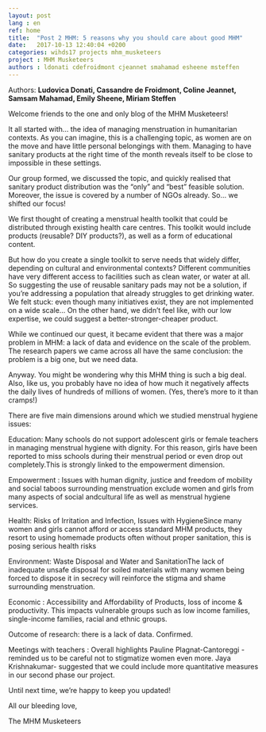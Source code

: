 ```yaml
---
layout: post
lang : en
ref: home
title:  "Post 2 MHM: 5 reasons why you should care about good MHM"
date:   2017-10-13 12:40:04 +0200
categories: wihds17 projects mhm_musketeers
project : MHM Musketeers
authors : ldonati cdefroidmont cjeannet smahamad esheene msteffen
---
```


Authors: **Ludovica Donati, Cassandre de Froidmont, Coline Jeannet, Samsam Mahamad, Emily Sheene, Miriam Steffen**

Welcome friends to the one and only blog of the MHM Musketeers!

It all started with… the idea of managing menstruation in humanitarian contexts. As you can imagine, this is a challenging topic, as women are on the move and have little personal belongings with them. Managing to have sanitary products at the right time of the month reveals itself to be close to impossible in these settings.

Our group formed, we discussed the topic, and quickly realised that sanitary product distribution was the “only” and “best” feasible solution. Moreover, the issue is covered by a number of NGOs already. So… we shifted our focus!

We first thought of creating a menstrual health toolkit that could be distributed through existing health care centres. This toolkit would include products (reusable? DIY products?), as well as a form of educational content.

But how do you create a single toolkit to serve needs that widely differ, depending on cultural and environmental contexts? Different communities have very different access to facilities such as clean water, or water at all. So suggesting the use of reusable sanitary pads may not be a solution, if you’re addressing a population that already struggles to get drinking water. We felt stuck: even though many initiatives exist, they are not implemented on a wide scale… On the other hand, we didn’t feel like, with our low expertise, we could suggest a better-stronger-cheaper product.

While we continued our quest, it became evident that there was a major problem in MHM: a lack of data and evidence on the scale of the problem. The research papers we came across all have the same conclusion: the problem is a big one, but we need data.

Anyway. You might be wondering why this MHM thing is such a big deal. Also, like us, you probably have no idea of how much it negatively affects the daily lives of hundreds of millions of women. (Yes, there’s more to it than cramps!)

There are five main dimensions around which we studied menstrual hygiene issues:

Education: Many schools do not support adolescent girls or female teachers in managing menstrual hygiene with dignity. For this reason, girls have been reported to miss schools during their menstrual period or even drop out completely.This is strongly linked to the empowerment dimension.

Empowerment : Issues with human dignity, justice and freedom of mobility and social taboos surrounding menstruation exclude women and girls from many aspects of social andcultural life as well as menstrual hygiene services.

Health: Risks of Irritation and Infection, Issues with HygieneSince many women and girls cannot afford or access standard MHM products, they resort to using homemade products often without proper sanitation, this is posing serious health risks

Environment: Waste Disposal and Water and SanitationThe lack of inadequate unsafe disposal for soiled materials with many women being forced to dispose it in secrecy will reinforce the stigma and shame surrounding menstruation.

Economic : Accessibility and Affordability of Products, loss of income & productivity. This impacts vulnerable groups such as low income families, single-income families, racial and ethnic groups.

Outcome of research: there is a lack of data. Confirmed.

Meetings with teachers : Overall highlights Pauline Plagnat-Cantoreggi - reminded us to be careful not to stigmatize women even more. Jaya Krishnakumar- suggested that we could include more quantitative measures in our second phase our project.

Until next time, we’re happy to keep you updated!

All our bleeding love,

The MHM Musketeers
